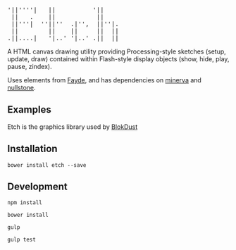 <pre>
'||''''|   ||          '||     
 ||   .    ||           ||     
 ||'''|  ''||''  .|'',  ||''|. 
 ||        ||    ||     ||  || 
.||....|   '|..' '|..' .||  || 
</pre>
                      
A HTML canvas drawing utility providing Processing-style sketches (setup, update, draw) contained within Flash-style display objects (show, hide, play, pause, zindex).

Uses elements from [Fayde](https://github.com/wsick/Fayde), and has dependencies on [minerva](https://github.com/wsick/minerva) and [nullstone](https://github.com/wsick/nullstone).

## Examples

Etch is the graphics library used by [BlokDust](https://github.com/BlokDust/)

## Installation

    bower install etch --save
    
## Development

    npm install
    
    bower install
    
    gulp
    
    gulp test
